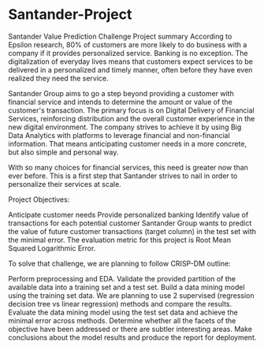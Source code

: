# Santander-Project
Santander Value Prediction Challenge
Project summary
According to Epsilon research, 80% of customers are more likely to do business with a company if it provides personalized service. Banking is no exception. The digitalization of everyday lives means that customers expect services to be delivered in a personalized and timely manner, often before they have even realized they need the service.

Santander Group aims to go a step beyond providing a customer with financial service and intends to determine the amount or value of the customer's transaction. The primary focus is on Digital Delivery of Financial Services, reinforcing distribution and the overall customer experience in the new digital environment. The company strives to achieve it by using Big Data Analytics with platforms to leverage financial and non-financial information. That means anticipating customer needs in a more concrete, but also simple and personal way.

With so many choices for financial services, this need is greater now than ever before. This is a first step that Santander strives to nail in order to personalize their services at scale.

Project Objectives:

Anticipate customer needs
Provide personalized banking
Identify value of transactions for each potential customer
Santander Group wants to predict the value of future customer transactions (target column) in the test set with the minimal error. The evaluation metric for this project is Root Mean Squared Logarithmic Error.

To solve that challenge, we are planning to follow CRISP-DM outline:

Perform preprocessing and EDA.
Validate the provided partition of the available data into a training set and a test set.
Build a data mining model using the training set data. We are planning to use 2 supervised (regression decision tree vs linear regression) methods and compare the results.
Evaluate the data mining model using the test set data and achieve the minimal error across methods.
Determine whether all the facets of the objective have been addressed or there are subtler interesting areas.
Make conclusions about the model results and produce the report for deployment.
